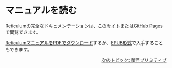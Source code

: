 # マニュアルを読む
Reticulumの完全なドキュメンテーションは、[このサイト](manual/index.html)または[GitHub Pages](https://markqvist.github.io/Reticulum/manual/)で閲覧できます。

[ReticulumマニュアルをPDFでダウンロード](manual/Reticulum%20Manual.pdf)するか、[EPUB形式](manual/Reticulum%20Manual.epub)で入手することもできます。

<p align="right"><a href="crypto_jp.html">次のトピック: 暗号プリミティブ</a></p>
